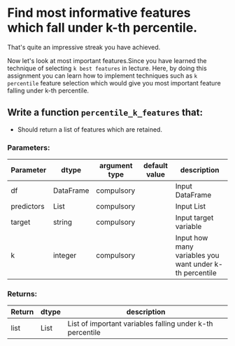 # Find most informative features which fall under k-th percentile.

That's quite an impressive streak you have achieved.

Now let's look at most important features.Since you have learned the technique of selecting `k best features` in lecture.
Here, by doing this assignment you can learn how to implement techniques such as `k percentile` feature selection
which would give you most important feature falling under k-th percentile.


## Write a function `percentile_k_features` that:

- Should return a list of features which are retained.






### Parameters:

| Parameter | dtype | argument type | default value | description |
| --- | --- | --- | --- | --- | 
| df | DataFrame | compulsory |  | Input DataFrame |
| predictors| List | compulsory |  | Input List |
| target| string | compulsory |  | Input target variable |
| k| integer | compulsory |  | Input how many variables you want under k-th percentile |



### Returns:

| Return | dtype | description |
| --- | --- | --- | 
|list |List|List of important variables falling under k-th  percentile |